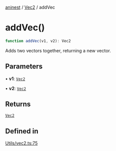 [aninest](../../index.md) / [Vec2](../index.md) / addVec

# addVec()

```ts
function addVec(v1, v2): Vec2
```

Adds two vectors together, returning a new vector.

## Parameters

• **v1**: [`Vec2`](../type-aliases/Vec2.md)

• **v2**: [`Vec2`](../type-aliases/Vec2.md)

## Returns

[`Vec2`](../type-aliases/Vec2.md)

## Defined in

[Utils/vec2.ts:75](https://github.com/zphrs/aninest/blob/988b5e8ac7585d70f507e793229537041ab3eea8/core/src/Utils/vec2.ts#L75)
